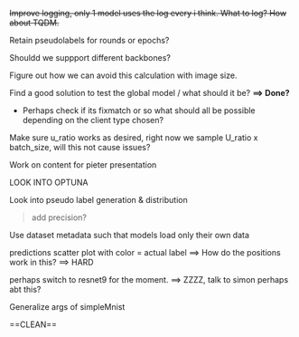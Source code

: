 
~~Improve logging, only 1 model uses the log every i think. What to log? How about TQDM.~~

Retain pseudolabels for rounds or epochs?

Shouldd we suppport different backbones?

Figure out how we can avoid this calculation with image size.

Find a good solution to test the global model / what should it be? **==> Done?**
- Perhaps check if its fixmatch or so what should all be possible depending on the client type chosen?

Make sure u_ratio works as desired, right now we sample U_ratio x batch_size, will this not cause issues?

Work on content for pieter presentation

LOOK INTO OPTUNA 

Look into pseudo label generation & distribution

>add precision?

Use dataset metadata such that models load only their own data

predictions scatter plot with color = actual label ==> How do the positions work in this? ==> HARD

perhaps switch to resnet9 for the moment. ==> ZZZZ, talk to simon perhaps abt this?

Generalize args of simpleMnist

==CLEAN==